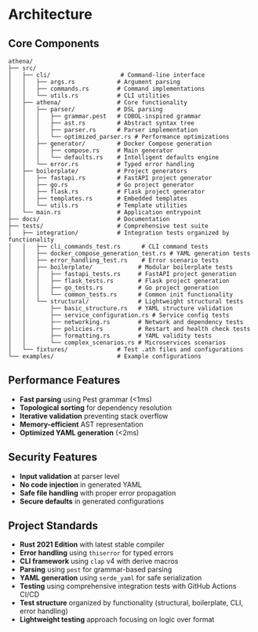 # Architecture

## Core Components

```
athena/
├── src/
│   ├── cli/                    # Command-line interface
│   │   ├── args.rs            # Argument parsing
│   │   ├── commands.rs        # Command implementations  
│   │   └── utils.rs           # CLI utilities
│   ├── athena/                # Core functionality
│   │   ├── parser/            # DSL parsing
│   │   │   ├── grammar.pest   # COBOL-inspired grammar
│   │   │   ├── ast.rs         # Abstract syntax tree
│   │   │   ├── parser.rs      # Parser implementation
│   │   │   └── optimized_parser.rs # Performance optimizations
│   │   ├── generator/         # Docker Compose generation
│   │   │   ├── compose.rs     # Main generator
│   │   │   └── defaults.rs    # Intelligent defaults engine
│   │   └── error.rs           # Typed error handling
│   ├── boilerplate/           # Project generators
│   │   ├── fastapi.rs         # FastAPI project generator
│   │   ├── go.rs              # Go project generator
│   │   ├── flask.rs           # Flask project generator
│   │   ├── templates.rs       # Embedded templates
│   │   └── utils.rs           # Template utilities
│   └── main.rs                # Application entrypoint
├── docs/                      # Documentation
├── tests/                     # Comprehensive test suite
│   ├── integration/           # Integration tests organized by functionality
│   │   ├── cli_commands_test.rs      # CLI command tests
│   │   ├── docker_compose_generation_test.rs # YAML generation tests
│   │   ├── error_handling_test.rs    # Error scenario tests
│   │   ├── boilerplate/             # Modular boilerplate tests
│   │   │   ├── fastapi_tests.rs     # FastAPI project generation
│   │   │   ├── flask_tests.rs       # Flask project generation
│   │   │   ├── go_tests.rs          # Go project generation
│   │   │   └── common_tests.rs      # Common init functionality
│   │   └── structural/              # Lightweight structural tests
│   │       ├── basic_structure.rs   # YAML structure validation
│   │       ├── service_configuration.rs # Service config tests
│   │       ├── networking.rs        # Network and dependency tests
│   │       ├── policies.rs          # Restart and health check tests
│   │       ├── formatting.rs        # YAML validity tests
│   │       └── complex_scenarios.rs # Microservices scenarios
│   └── fixtures/              # Test .ath files and configurations
└── examples/                  # Example configurations
```

## Performance Features
- **Fast parsing** using Pest grammar (<1ms)
- **Topological sorting** for dependency resolution
- **Iterative validation** preventing stack overflow
- **Memory-efficient** AST representation
- **Optimized YAML generation** (<2ms)

## Security Features
- **Input validation** at parser level
- **No code injection** in generated YAML
- **Safe file handling** with proper error propagation
- **Secure defaults** in generated configurations

## Project Standards
- **Rust 2021 Edition** with latest stable compiler
- **Error handling** using `thiserror` for typed errors
- **CLI framework** using `clap` v4 with derive macros
- **Parsing** using `pest` for grammar-based parsing
- **YAML generation** using `serde_yaml` for safe serialization
- **Testing** using comprehensive integration tests with GitHub Actions CI/CD
- **Test structure** organized by functionality (structural, boilerplate, CLI, error handling)
- **Lightweight testing** approach focusing on logic over format